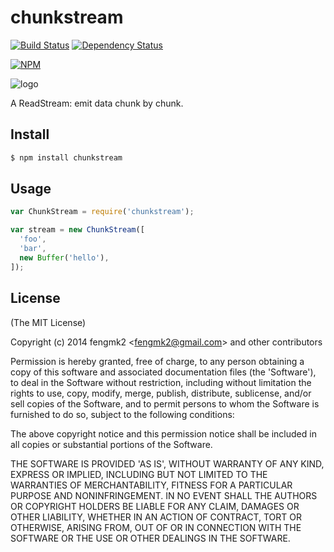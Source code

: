 chunkstream
=======

[![Build Status](https://secure.travis-ci.org/fengmk2/chunkstream.png)](http://travis-ci.org/fengmk2/chunkstream) [![Dependency Status](https://gemnasium.com/fengmk2/chunkstream.png)](https://gemnasium.com/fengmk2/chunkstream)

[![NPM](https://nodei.co/npm/chunkstream.png?downloads=true&stars=true)](https://nodei.co/npm/chunkstream/)

![logo](https://raw.github.com/fengmk2/chunkstream/master/logo.png)

A ReadStream: emit data chunk by chunk.

## Install

```bash
$ npm install chunkstream
```

## Usage

```js
var ChunkStream = require('chunkstream');

var stream = new ChunkStream([
  'foo',
  'bar',
  new Buffer('hello'),
]);
```

## License

(The MIT License)

Copyright (c) 2014 fengmk2 &lt;fengmk2@gmail.com&gt; and other contributors

Permission is hereby granted, free of charge, to any person obtaining
a copy of this software and associated documentation files (the
'Software'), to deal in the Software without restriction, including
without limitation the rights to use, copy, modify, merge, publish,
distribute, sublicense, and/or sell copies of the Software, and to
permit persons to whom the Software is furnished to do so, subject to
the following conditions:

The above copyright notice and this permission notice shall be
included in all copies or substantial portions of the Software.

THE SOFTWARE IS PROVIDED 'AS IS', WITHOUT WARRANTY OF ANY KIND,
EXPRESS OR IMPLIED, INCLUDING BUT NOT LIMITED TO THE WARRANTIES OF
MERCHANTABILITY, FITNESS FOR A PARTICULAR PURPOSE AND NONINFRINGEMENT.
IN NO EVENT SHALL THE AUTHORS OR COPYRIGHT HOLDERS BE LIABLE FOR ANY
CLAIM, DAMAGES OR OTHER LIABILITY, WHETHER IN AN ACTION OF CONTRACT,
TORT OR OTHERWISE, ARISING FROM, OUT OF OR IN CONNECTION WITH THE
SOFTWARE OR THE USE OR OTHER DEALINGS IN THE SOFTWARE.
